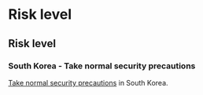 # Risk level

## Risk level

### South Korea - Take normal security precautions

[Take normal security precautions](#levels "Risk Levels") in South Korea.